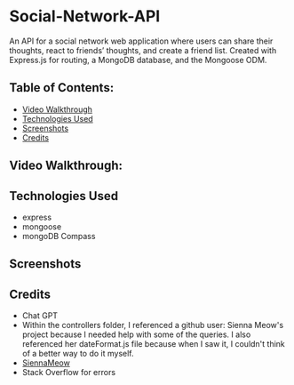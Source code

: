 # Social-Network-API
An API for a social network web application where users can share their thoughts, react to friends’ thoughts, and create a friend list. Created with Express.js for routing, a MongoDB database, and the Mongoose ODM.

## Table of Contents:
- [Video Walkthrough](video-walkthrough)
- [Technologies Used](technologies-used)
- [Screenshots](screenshots)
- [Credits](credits)

## Video Walkthrough: 

## Technologies Used
- express
- mongoose 
- mongoDB Compass

## Screenshots

## Credits
- Chat GPT
- Within the controllers folder, I referenced a github user: Sienna Meow's project because I needed help with some of the queries. I also referenced her dateFormat.js file because when I saw it, I couldn't think of a better way to do it myself.
- [SiennaMeow](https://github.com/siennameow/social-network-API)
- Stack Overflow for errors



